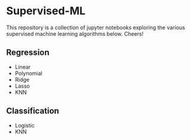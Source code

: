 # Supervised-ML
This repository is a collection of jupyter notebooks exploring the various supervised machine learning algorithms below. Cheers!

## Regression 
- Linear 
- Polynomial
- Ridge 
- Lasso
- KNN

## Classification
- Logistic
- KNN
